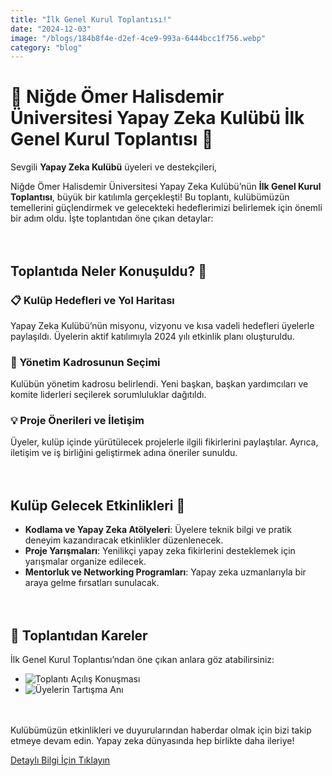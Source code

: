 ```yaml
---
title: "İlk Genel Kurul Toplantısı!"
date: "2024-12-03"
image: "/blogs/184b8f4e-d2ef-4ce9-993a-6444bcc1f756.webp"
category: "blog"
---
```


# 🤖 Niğde Ömer Halisdemir Üniversitesi Yapay Zeka Kulübü İlk Genel Kurul Toplantısı 🎉

Sevgili **Yapay Zeka Kulübü** üyeleri ve destekçileri,

Niğde Ömer Halisdemir Üniversitesi Yapay Zeka Kulübü’nün **İlk Genel Kurul Toplantısı**, büyük bir katılımla gerçekleşti! Bu toplantı, kulübümüzün temellerini güçlendirmek ve gelecekteki hedeflerimizi belirlemek için önemli bir adım oldu. İşte toplantıdan öne çıkan detaylar:

ㅤ

## Toplantıda Neler Konuşuldu? 🧠

### 📋 Kulüp Hedefleri ve Yol Haritası
Yapay Zeka Kulübü’nün misyonu, vizyonu ve kısa vadeli hedefleri üyelerle paylaşıldı. Üyelerin aktif katılımıyla 2024 yılı etkinlik planı oluşturuldu.

### 👥 Yönetim Kadrosunun Seçimi
Kulübün yönetim kadrosu belirlendi. Yeni başkan, başkan yardımcıları ve komite liderleri seçilerek sorumluluklar dağıtıldı.

### 💡 Proje Önerileri ve İletişim
Üyeler, kulüp içinde yürütülecek projelerle ilgili fikirlerini paylaştılar. Ayrıca, iletişim ve iş birliğini geliştirmek adına öneriler sunuldu.

ㅤ

## Kulüp Gelecek Etkinlikleri 📅

- **Kodlama ve Yapay Zeka Atölyeleri**: Üyelere teknik bilgi ve pratik deneyim kazandıracak etkinlikler düzenlenecek.
- **Proje Yarışmaları**: Yenilikçi yapay zeka fikirlerini desteklemek için yarışmalar organize edilecek.
- **Mentorluk ve Networking Programları**: Yapay zeka uzmanlarıyla bir araya gelme fırsatları sunulacak.

ㅤ

## 📸 Toplantıdan Kareler
İlk Genel Kurul Toplantısı’ndan öne çıkan anlara göz atabilirsiniz:

- ![Toplantı Açılış Konuşması](/blogs/65b2bbfe-a903-4018-90c6-c5003fe8e317.webp)
- ![Üyelerin Tartışma Anı](/blogs/184b8f4e-d2ef-4ce9-993a-6444bcc1f756.webp)

ㅤ

Kulübümüzün etkinlikleri ve duyurularından haberdar olmak için bizi takip etmeye devam edin. Yapay zeka dünyasında hep birlikte daha ileriye!

[Detaylı Bilgi İçin Tıklayın](https://www.instagram.com/p/DDX0kwyCMuD/)


